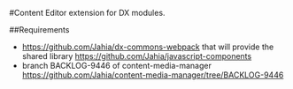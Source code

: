 #Content Editor extension for DX modules.

##Requirements
- https://github.com/Jahia/dx-commons-webpack that will provide the shared library https://github.com/Jahia/javascript-components
- branch BACKLOG-9446 of content-media-manager
https://github.com/Jahia/content-media-manager/tree/BACKLOG-9446

